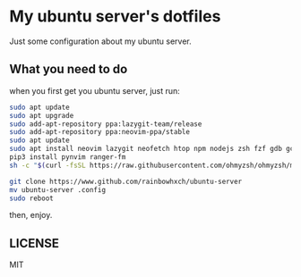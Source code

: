 # My ubuntu server's dotfiles

Just some configuration about my ubuntu server.

## What you need to do

when you first get you ubuntu server, just run:
```bash
sudo apt update
sudo apt upgrade
sudo add-apt-repository ppa:lazygit-team/release
sudo add-apt-repository ppa:neovim-ppa/stable
sudo apt update
sudo apt install neovim lazygit neofetch htop npm nodejs zsh fzf gdb gcc git clangd
pip3 install pynvim ranger-fm
sh -c "$(curl -fsSL https://raw.githubusercontent.com/ohmyzsh/ohmyzsh/master/tools/install.sh)"

git clone https://www.github.com/rainbowhxch/ubuntu-server
mv ubuntu-server .config
sudo reboot
```
then, enjoy.

## LICENSE

MIT
